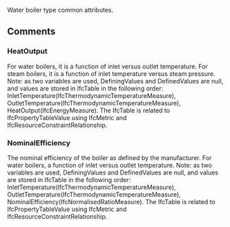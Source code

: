 Water boiler type common attributes.

<!-- end of short definition -->



## Comments

### HeatOutput

For water boilers, it is a function of inlet versus outlet temperature. For steam boilers, it is a function of inlet temperature versus steam pressure. Note: as two variables are used, DefiningValues and DefinedValues are null, and values are stored in IfcTable in the following order: InletTemperature(IfcThermodynamicTemperatureMeasure), OutletTemperature(IfcThermodynamicTemperatureMeasure), HeatOutput(IfcEnergyMeasure). The IfcTable is related to IfcPropertyTableValue using IfcMetric and IfcResourceConstraintRelationship.

### NominalEfficiency

The nominal efficiency of the boiler as defined by the manufacturer. For water boilers, a function of inlet versus outlet temperature. Note: as two variables are used, DefiningValues and DefinedValues are null, and values are stored in IfcTable in the following order: InletTemperature(IfcThermodynamicTemperatureMeasure), OutletTemperature(IfcThermodynamicTemperatureMeasure), NominalEfficiency(IfcNormalisedRatioMeasure). The IfcTable is related to IfcPropertyTableValue using IfcMetric and IfcResourceConstraintRelationship.

